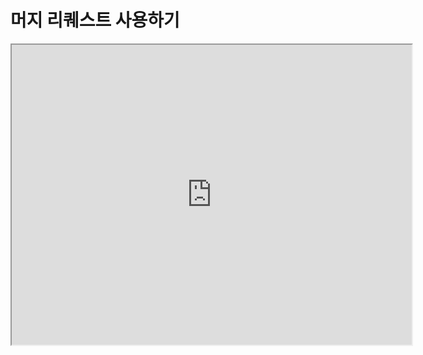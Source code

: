 # 머지 리퀘스트 사용하기

<iframe src="https://drive.google.com/file/d/1qOnIUSQSjMIdCPvXnQQvuJdnHYmkHAeC/preview" width="640" height="480"></iframe>